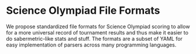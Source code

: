 # Science Olympiad File Formats

We propose standardized file formats for Science Olympiad scoring to allow for a
more universal record of tournament results and thus make it easier to do
sabermetric-like stats and stuff. The formats are a subset of YAML for easy
implementation of parsers across many programming languages.
